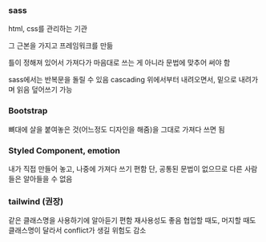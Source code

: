 ### sass

html, css를 관리하는 기관

그 근본을 가지고 프레임워크를 만듦

틀이 정해져 있어서 가져다가 마음대로 쓰는 게 아니라 문법에 맞추어 써야 함

sass에서는 반복문을 돌릴 수 있음
cascading 위에서부터 내려오면서, 밑으로 내려가며 읽음
덮어쓰기 가능


### Bootstrap

뼈대에 살을 붙여놓은 것(어느정도 디자인을 해줌)을 그대로 가져다 쓰면 됨


### Styled Component, emotion

내가 직접 만들어 놓고, 나중에 가져다 쓰기 편함
단, 공통된 문법이 없으므로 다른 사람들은 알아들을 수 없음


### tailwind (권장)

같은 클래스명을 사용하기에 알아듣기 편함
재사용성도 좋음
협업할 때도, 머지할 때도 클래스명이 달라서 conflict가 생길 위험도 감소